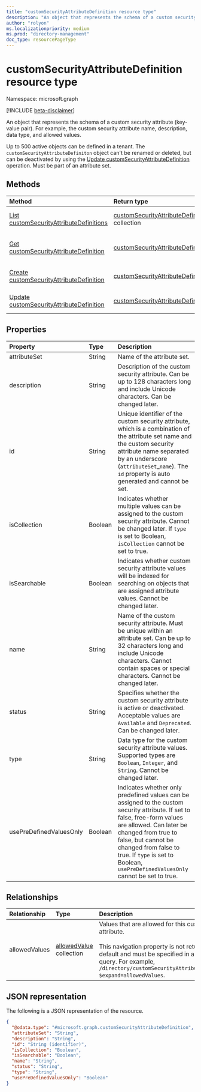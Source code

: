 ```yaml
---
title: "customSecurityAttributeDefinition resource type"
description: "An object that represents the schema of a custom security attribute (key-value pair)."
author: "rolyon"
ms.localizationpriority: medium
ms.prod: "directory-management"
doc_type: resourcePageType
---
```


# customSecurityAttributeDefinition resource type

Namespace: microsoft.graph

[!INCLUDE [beta-disclaimer](../../includes/beta-disclaimer.md)]

An object that represents the schema of a custom security attribute (key-value pair). For example, the custom security attribute name, description, data type, and allowed values.

Up to 500 active objects can be defined in a tenant. The `customSecurityAttributeDefiniton` object can't be renamed or deleted, but can be deactivated by using the [Update customSecurityAttributeDefinition](../api/customsecurityattributedefinition-update.md) operation. Must be part of an attribute set.

## Methods
|Method|Return type|Description|
|:---|:---|:---|
|[List customSecurityAttributeDefinitions](../api/directory-list-customsecurityattributedefinitions.md)|[customSecurityAttributeDefinition](../resources/customsecurityattributedefinition.md) collection|Get a list of the [customSecurityAttributeDefinition](../resources/customsecurityattributedefinition.md) objects and their properties.|
|[Get customSecurityAttributeDefinition](../api/customsecurityattributedefinition-get.md)|[customSecurityAttributeDefinition](../resources/customsecurityattributedefinition.md)|Read the properties and relationships of a [customSecurityAttributeDefinition](../resources/customsecurityattributedefinition.md) object.|
|[Create customSecurityAttributeDefinition](../api/directory-post-customsecurityattributedefinitions.md)|[customSecurityAttributeDefinition](../resources/customsecurityattributedefinition.md)|Create a new [customSecurityAttributeDefinition](../resources/customsecurityattributedefinition.md) object.|
|[Update customSecurityAttributeDefinition](../api/customsecurityattributedefinition-update.md)|[customSecurityAttributeDefinition](../resources/customsecurityattributedefinition.md)|Update the properties of a [customSecurityAttributeDefinition](../resources/customsecurityattributedefinition.md) object.|

## Properties
|Property|Type|Description|
|:---|:---|:---|
|attributeSet|String|Name of the attribute set.|
|description|String|Description of the custom security attribute. Can be up to 128 characters long and include Unicode characters. Can be changed later.|
|id|String|Unique identifier of the custom security attribute, which is a combination of the attribute set name and the custom security attribute name separated by an underscore (`attributeSet`_`name`). The `id` property is auto generated and cannot be set.|
|isCollection|Boolean|Indicates whether multiple values can be assigned to the custom security attribute. Cannot be changed later. If `type` is set to Boolean, `isCollection` cannot be set to true.|
|isSearchable|Boolean|Indicates whether custom security attribute values will be indexed for searching on objects that are assigned attribute values. Cannot be changed later.|
|name|String|Name of the custom security attribute. Must be unique within an attribute set. Can be up to 32 characters long and include Unicode characters. Cannot contain spaces or special characters. Cannot be changed later.|
|status|String|Specifies whether the custom security attribute is active or deactivated. Acceptable values are `Available` and `Deprecated`. Can be changed later.|
|type|String|Data type for the custom security attribute values. Supported types are `Boolean`, `Integer`, and `String`. Cannot be changed later.|
|usePreDefinedValuesOnly|Boolean|Indicates whether only predefined values can be assigned to the custom security attribute. If set to false, free-form values are allowed. Can later be changed from true to false, but cannot be changed from false to true. If `type` is set to Boolean, `usePreDefinedValuesOnly` cannot be set to true. |


## Relationships
|Relationship|Type|Description|
|:---|:---|:---|
|allowedValues|[allowedValue](../resources/allowedvalue.md) collection|Values that are allowed for this custom security attribute.<br><br>This navigation property is not returned by default and must be specified in an `$expand` query. For example, `/directory/customSecurityAttributeDefinitions?$expand=allowedValues`.|

## JSON representation
The following is a JSON representation of the resource.
<!-- {
  "blockType": "resource",
  "keyProperty": "id",
  "@odata.type": "microsoft.graph.customSecurityAttributeDefinition",
  "openType": false
}
-->
``` json
{
  "@odata.type": "#microsoft.graph.customSecurityAttributeDefinition",
  "attributeSet": "String",
  "description": "String",
  "id": "String (identifier)",
  "isCollection": "Boolean",
  "isSearchable": "Boolean",
  "name": "String",
  "status": "String",
  "type": "String",
  "usePreDefinedValuesOnly": "Boolean"
}
```

